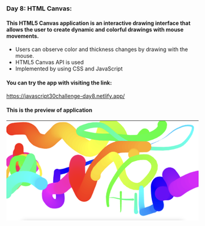 ### Day 8: HTML Canvas: 
#### This HTML5 Canvas application is an interactive drawing interface that allows the user to create dynamic and colorful drawings with mouse movements.

- Users can observe color and thickness changes by drawing with the mouse.
- HTML5 Canvas API is used
- Implemented by using CSS and JavaScript

#### You can try the app with visiting the link:
https://javascript30challenge-day8.netlify.app/

#### This is the preview of application
![Screenshot of deployed app](img/painting.png)